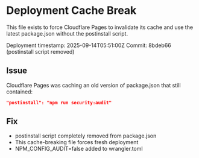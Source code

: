 # Deployment Cache Break

This file exists to force Cloudflare Pages to invalidate its cache and use the latest package.json without the postinstall script.

Deployment timestamp: 2025-09-14T05:51:00Z
Commit: 8bdeb66 (postinstall script removed)

## Issue
Cloudflare Pages was caching an old version of package.json that still contained:
```json
"postinstall": "npm run security:audit"
```

## Fix
- postinstall script completely removed from package.json
- This cache-breaking file forces fresh deployment
- NPM_CONFIG_AUDIT=false added to wrangler.toml